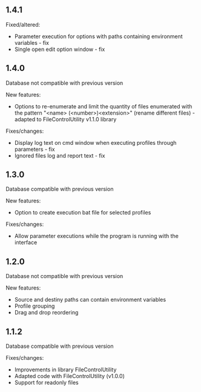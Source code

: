 ## 1.4.1

Fixed/altered:
- Parameter execution for options with paths containing environment variables - fix
- Single open edit option window - fix

## 1.4.0

Database not compatible with previous version

New features:
- Options to re-enumerate and limit the quantity of files enumerated with the pattern "&lt;name&gt; (&lt;number&gt;)&lt;extension&gt;" (rename different files) - adapted to 
	FileControlUtility v1.1.0 library

Fixes/changes:
- Display log text on cmd window when executing profiles through parameters - fix
- Ignored files log and report text - fix

## 1.3.0

Database compatible with previous version

New features:
- Option to create execution bat file for selected profiles

Fixes/changes:
- Allow parameter executions while the program is running with the interface

## 1.2.0

Database not compatible with previous version

New features:
- Source and destiny paths can contain environment variables
- Profile grouping
- Drag and drop reordering

## 1.1.2

Database compatible with previous version

Fixes/changes:
- Improvements in library FileControlUtility
- Adapted code with FileControlUtility (v1.0.0)
- Support for readonly files
